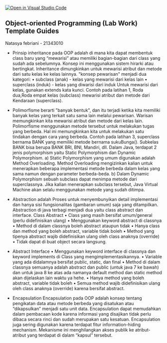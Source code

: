 [![Open in Visual Studio Code](https://classroom.github.com/assets/open-in-vscode-c66648af7eb3fe8bc4f294546bfd86ef473780cde1dea487d3c4ff354943c9ae.svg)](https://classroom.github.com/online_ide?assignment_repo_id=9346035&assignment_repo_type=AssignmentRepo)
## Object-oriented Programming (Lab Work) Template Guides
Natasya febriani - 21343010

* Prinsip inheritance pada OOP adalah di mana kita dapat membentuk class baru yang “mewarisi” atau memiliki bagian-bagian dari class yang sudah ada sebelumnya. Konsep ini menggunakan sistem hirarki atau bertingkat. Inheritance dimungkinkan untuk mewarisi atribut dan metode dari satu kelas ke kelas lainnya.   "konsep pewarisan" menjadi dua kategori:
• subclass (anak) - kelas yang mewarisi dari kelas lain
• superclass (induk) - kelas yang diwarisi dari induk
Untuk mewarisi dari kelas, gunakan extends kata kunci.
Contoh pada latihan 1, Roda dua,Roda empat kelas (subclass) mewarisi atribut dan metode dari Kendaraan (superclass).

 * Polimorfisme berarti "banyak bentuk", dan itu terjadi ketika kita memiliki banyak kelas yang terkait satu sama lain melalui pewarisan. 
Warisan memungkinkan kita mewarisi atribut dan metode dari kelas lain. Polimorfisme menggunakan metode tersebut untuk melakukan tugas yang berbeda. 
Hal ini memungkinkan kita untuk melakukan satu tindakan dengan cara yang berbeda.
Contoh pada latihan 3, superclass bernama BANK yang memiliki metode bernama sukuBunga(). Subkelas BANK bisa berupa BANK BRI, BNI, Mandiri, dll.
Dalam Java, terdapat 2 jenis polymorphism yaitu Static 
Polymorphism dan Dynamic Polymorphism.
a) Static Polymorphism yang umum digunakan adalah Method 
Overloading. Method Overloading mengizinkan kalian untuk menerapkan 
beberapa implementasi metode berbeda dalam kelas yang sama namun 
dengan parameter berbeda-beda.
b) Dalam Dynamic Polymorphism sebuah subclass dapat menimpa metode 
dari superclassnya. Jika kalian menerapkan subclass tersebut, Java Virtual 
Machine akan selalu menggunakan metode yang sudah ditimpa.

* Abstraction adalah Proses untuk menyembunyikan detail implementasi dan 
hanya sisi fungsionalitas (gambaran umum) saja yang ditampilkan. 
Abstraction di java terbagi menjadi dua yaitu class abstract dan interface. 
Class Abstract
• Class yang masih bersifat umum/general (perlu didefinisikan ulang)
• Menggunakan keyword abstract di classnya
• Method di dalam classnya boleh abstract ataupun tidak
• Hanya class dan method yang boleh abstract, variable tidak boleh
• Method yang tipenya abstract wajib didefinisikan ulang oleh class 
anaknya (override)
• Tidak dapat di buat object secara langsung.

* Abstract Interface
• Menggunakan keyword interface di classnya dan 
keyword implements di Class yang mengimplementasikannya.
• Variable yang ada didalamnya bersifat public, static, dan final
• Method di dalam classnya semuanya adalah abstract dan public (untuk 
java 7 ke bawah) dan untuk java 8 ke atas ada namanya default method 
dan static method akan dijelaskan lain waktu ya hehe.
• Hanya method yang boleh abstract, variable tidak boleh
• Semua method wajib didefinisikan ulang oleh class anaknya 
(override) karena bersifat abstract.

* Encapsulation
Encapsulation pada OOP adalah konsep tentang pengikatan data atau metode 
berbeda yang disatukan atau “dikapsulkan” menjadi satu unit data. 
Encapsulation dapat memudahkan dalam pembacaan kode karena informasi 
yang disajikan tidak perlu dibaca secara rinci dan sudah merupakan satu 
kesatuan. Encapsulation juga sering digunakan karena terdapat 
fitur information-hiding mechanism. Mekanisme ini menghilangkan akses 
publik ke atribut-atribut yang terdapat di dalam “kapsul” tersebut.
